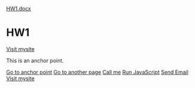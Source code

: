 [HW1.docx](https://github.com/Ikramlechqer/HW1/files/11537467/HW1.docx)
# HW1
<!--Link to another site, an anchor, a page on the same site-->

<!DOCTYPE html>
<html>
<body>
<a href="https://www.mysite.com/">Visit mysite</a>
<p id="myAnchor">This is an anchor point.</p>
<a href="#myAnchor">Go to anchor point</a>
<a href="/another-page.html">Go to another page</a>
</body>
</html>
<!--link that dials a number, runs JavaScript, runs email client-->

<!DOCTYPE html>
<html>
<body>
<a href="tel:+1234567890">Call me</a>
<a href="#" onclick="alert('Hello, world!'); return false;">Run JavaScript</a>
<a href="mailto:email@example.com">Send Email</a>
</body>
</html>

<!--Open the link in a new tab/window-->

<!DOCTYPE html>
<html>
<body>
<a href=https://www.mysite.com/ target=”_blank”>Visit mysite</a>
</body>
</html>


